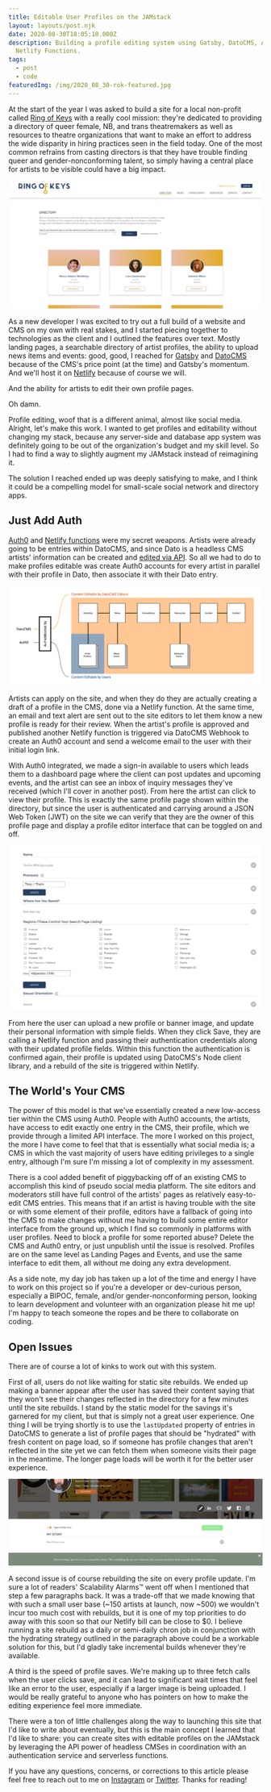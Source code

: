 ```yaml
---
title: Editable User Profiles on the JAMstack
layout: layouts/post.njk
date: 2020-08-30T18:05:10.000Z
description: Building a profile editing system using Gatsby, DatoCMS, Auth0, and
  Netlify Functions.
tags:
  - post
  - code
featuredImg: /img/2020_08_30-rok-featured.jpg
---
```


At the start of the year I was asked to build a site for a local non-profit called [Ring of Keys](https://ringofkeys.org) with a really cool mission: they're dedicated to providing a directory of queer female, NB, and trans theatremakers as well as resources to theatre organizations that want to make an effort to address the wide disparity in hiring practices seen in the field today. One of the most common refrains from casting directors is that they have trouble finding queer and gender-nonconforming talent, so simply having a central place for artists to be visible could have a big impact.

![Screenshot of the directory page of RingOfKeys.com. Hey casting directors, they're right here.](/img/2020_08_30-rok-directory.jpg)

As a new developer I was excited to try out a full build of a website and CMS on my own with real stakes, and I started piecing together to technologies as the client and I outlined the features over text. Mostly landing pages, a searchable directory of artist profiles, the ability to upload news items and events: good, good, I reached for [Gatsby](https://gatsbyjs.org) and [DatoCMS](https://datocms.com) because of the CMS's price point (at the time) and Gatsby's momentum. And we'll host it on [Netlify](https://netlify.com) because of course we will.

And the ability for artists to edit their own profile pages.

Oh damn.

Profile editing, woof that is a different animal, almost like social media. Alright, let's make this work. I wanted to get profiles and editability without changing my stack, because any server-side and database app system was definitely going to be out of the organization's budget and my skill level. So I had to find a way to slightly augment my JAMstack instead of reimagining it.

The solution I reached ended up was deeply satisfying to make, and I think it could be a compelling model for small-scale social network and directory apps.

## Just Add Auth

[Auth0](https://auth0.com) and [Netlify functions](https://docs.netlify.com/functions/build-with-javascript/) were my secret weapons. Artists were already going to be entries within DatoCMS, and since Dato is a headless CMS artists' information can be created and [edited via API](https://www.datocms.com/docs/content-management-api). So all we had to do to make profiles editable was create Auth0 accounts for every artist in parallel with their profile in Dato, then associate it with their Dato entry.

![Architecture diagram of the site showing how the whole site is editable by site editors authorized by DatoCMS, and the profile pages are editable by artists authorized by the third-party service Auth0.](/img/2020_08_30-rok-editability.png)

Artists can apply on the site, and when they do they are actually creating a draft of a profile in the CMS, done via a Netlify function. At the same time, an email and text alert are sent out to the site editors to let them know a new profile is ready for their review. When the artist's profile is approved and published another Netlify function is triggered via DatoCMS Webhook to create an Auth0 account and send a welcome email to the user with their initial login link.

With Auth0 integrated, we made a sign-in available to users which leads them to a dashboard page where the client can post updates and upcoming events, and the artist can see an inbox of inquiry messages they've received (which I'll cover in another post). From here the artist can click to view their profile. This is exactly the same profile page shown within the directory, but since the user is authenticated and carrying around a JSON Web Token (JWT) on the site we can verify that they are the owner of this profile page and display a profile editor interface that can be toggled on and off.

![Screenshot of profile editor page showing some of the profile fields that can be edited, such as the artist's cities they work in, their pronouns, and their vocal range.](/img/2020_08_30-rok-editor.jpg)

From here the user can upload a new profile or banner image, and update their personal information with simple fields. When they click Save, they are calling a Netlify function and passing their authentication credentials along with their updated profile fields. Within this function the authentication is confirmed again, their profile is updated using DatoCMS's Node client library, and a rebuild of the site is triggered within Netlify.

## The World's Your CMS

The power of this model is that we've essentially created a new low-access tier within the CMS using Auth0. People with Auth0 accounts, the artists, have access to edit exactly one entry in the CMS, their profile, which we provide through a limited API interface. The more I worked on this project, the more I have come to feel that that is essentially what social media is; a CMS in which the vast majority of users have editing privileges to a single entry, although I'm sure I'm missing a lot of complexity in my assessment.

There is a cool added benefit of piggybacking off of an existing CMS to accomplish this kind of pseudo social media platform. The site editors and moderators still have full control of the artists' pages as relatively easy-to-edit CMS entries. This means that if an artist is having trouble with the site or with some element of their profile, editors have a fallback of going into the CMS to make changes without me having to build some entire editor interface from the ground up, which I find so commonly in platforms with user profiles. Need to block a profile for some reported abuse? Delete the CMS and Auth0 entry, or just unpublish until the issue is resolved. Profiles are on the same level as Landing Pages and Events, and use the same interface to edit them, all without me doing any extra development.

As a side note, my day job has taken up a lot of the time and energy I have to work on this project so if you're a developer or dev-curious person, especially a BIPOC, female, and/or gender-nonconforming person, looking to learn development and volunteer with an organization please hit me up! I'm happy to teach someone the ropes and be there to collaborate on coding.

## Open Issues

There are of course a lot of kinks to work out with this system. 

First of all, users do not like waiting for static site rebuilds. We ended up making a banner appear after the user has saved their content saying that they won't see their changes reflected in the directory for a few minutes until the site rebuilds. I stand by the static model for the savings it's garnered for my client, but that is simply not a great user experience. One thing I will be trying shortly is to use the `lastUpdated` property of entries in DatoCMS to generate a list of profile pages that should be "hydrated" with fresh content on page load, so if someone has profile changes that aren't reflected in the site yet we can fetch them when someone visits their page in the meantime. The longer page loads will be worth it for the better user experience.

![Screenshot of the banner that appears at the bottom of a profile page after editing it, which reads "Your'e viewing a preview of your new profile content. We're rebuilding the site now with your edits, and you should see them across the site within a few minutes." Not my favorite bit of UX I've created.](/img/2020_08_30-rok-alert.jpg)

A second issue is of course rebuilding the site on every profile update. I'm sure a lot of readers' Scalability Alarms™ went off when I mentioned that step a few paragraphs back. It was a trade-off that we made knowing that with such a small user base (~150 artists at launch, now ~500) we wouldn't incur too much cost with rebuilds, but it is one of my top priorities to do away with this soon so that our Netlify bill can be close to $0. I believe running a site rebuild as a daily or semi-daily chron job in conjunction with the hydrating strategy outlined in the paragraph above could be a workable solution for this, but I'd gladly take incremental builds whenever they're available.

A third is the speed of profile saves. We're making up to three fetch calls when the user clicks save, and it can lead to significant wait times that feel like an error to the user, especially if a larger image is being uploaded. I would be really grateful to anyone who has pointers on how to make the editing experience feel more immediate.

There were a ton of little challenges along the way to launching this site that I'd like to write about eventually, but this is the main concept I learned that I'd like to share: you can create sites with editable profiles on the JAMstack by leveraging the API power of headless CMSes in coordination with an authentication service and serverless functions.

If you have any questions, concerns, or corrections to this article please feel free to reach out to me on [Instagram](https://instagram.com/franknoirot) or [Twitter](https://twitter.com/frank_noirot). Thanks for reading!